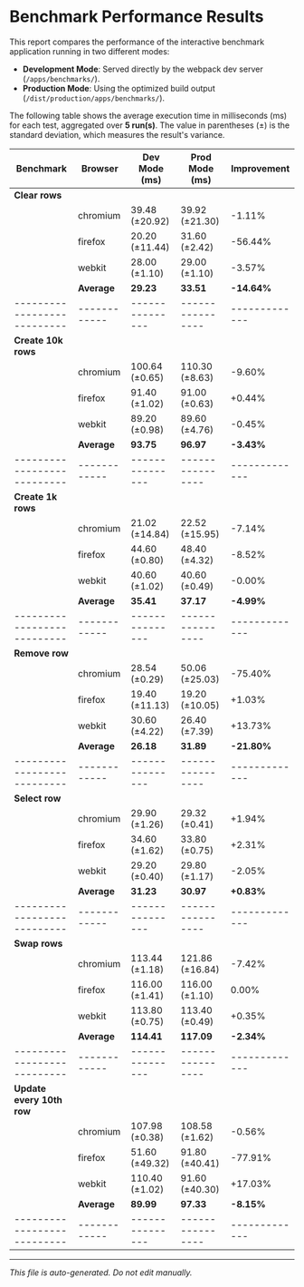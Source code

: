 # Benchmark Performance Results

This report compares the performance of the interactive benchmark application running in two different modes:
- **Development Mode**: Served directly by the webpack dev server (`/apps/benchmarks/`).
- **Production Mode**: Using the optimized build output (`/dist/production/apps/benchmarks/`).

The following table shows the average execution time in milliseconds (ms) for each test, aggregated over **5 run(s)**. The value in parentheses (±) is the standard deviation, which measures the result's variance.

| Benchmark                 | Browser    | Dev Mode (ms) | Prod Mode (ms) | Improvement |
|---------------------------|------------|---------------|----------------|-------------|
| **Clear rows**               |            |               |                |             |
|                           | chromium   | 39.48 (±20.92) | 39.92 (±21.30) | -1.11%      |
|                           | firefox    | 20.20 (±11.44) | 31.60 (±2.42)  | -56.44%     |
|                           | webkit     | 28.00 (±1.10) | 29.00 (±1.10)  | -3.57%      |
|                           | **Average**| **29.23**        | **33.51**         | **-14.64%**    |
|---------------------------|------------|---------------|----------------|-------------|
| **Create 10k rows**               |            |               |                |             |
|                           | chromium   | 100.64 (±0.65) | 110.30 (±8.63) | -9.60%      |
|                           | firefox    | 91.40 (±1.02) | 91.00 (±0.63)  | +0.44%      |
|                           | webkit     | 89.20 (±0.98) | 89.60 (±4.76)  | -0.45%      |
|                           | **Average**| **93.75**        | **96.97**         | **-3.43%**    |
|---------------------------|------------|---------------|----------------|-------------|
| **Create 1k rows**               |            |               |                |             |
|                           | chromium   | 21.02 (±14.84) | 22.52 (±15.95) | -7.14%      |
|                           | firefox    | 44.60 (±0.80) | 48.40 (±4.32)  | -8.52%      |
|                           | webkit     | 40.60 (±1.02) | 40.60 (±0.49)  | -0.00%      |
|                           | **Average**| **35.41**        | **37.17**         | **-4.99%**    |
|---------------------------|------------|---------------|----------------|-------------|
| **Remove row**               |            |               |                |             |
|                           | chromium   | 28.54 (±0.29) | 50.06 (±25.03) | -75.40%     |
|                           | firefox    | 19.40 (±11.13) | 19.20 (±10.05) | +1.03%      |
|                           | webkit     | 30.60 (±4.22) | 26.40 (±7.39)  | +13.73%     |
|                           | **Average**| **26.18**        | **31.89**         | **-21.80%**    |
|---------------------------|------------|---------------|----------------|-------------|
| **Select row**               |            |               |                |             |
|                           | chromium   | 29.90 (±1.26) | 29.32 (±0.41)  | +1.94%      |
|                           | firefox    | 34.60 (±1.62) | 33.80 (±0.75)  | +2.31%      |
|                           | webkit     | 29.20 (±0.40) | 29.80 (±1.17)  | -2.05%      |
|                           | **Average**| **31.23**        | **30.97**         | **+0.83%**    |
|---------------------------|------------|---------------|----------------|-------------|
| **Swap rows**               |            |               |                |             |
|                           | chromium   | 113.44 (±1.18) | 121.86 (±16.84) | -7.42%      |
|                           | firefox    | 116.00 (±1.41) | 116.00 (±1.10) | 0.00%       |
|                           | webkit     | 113.80 (±0.75) | 113.40 (±0.49) | +0.35%      |
|                           | **Average**| **114.41**        | **117.09**         | **-2.34%**    |
|---------------------------|------------|---------------|----------------|-------------|
| **Update every 10th row**               |            |               |                |             |
|                           | chromium   | 107.98 (±0.38) | 108.58 (±1.62) | -0.56%      |
|                           | firefox    | 51.60 (±49.32) | 91.80 (±40.41) | -77.91%     |
|                           | webkit     | 110.40 (±1.02) | 91.60 (±40.30) | +17.03%     |
|                           | **Average**| **89.99**        | **97.33**         | **-8.15%**    |
|---------------------------|------------|---------------|----------------|-------------|

---

*This file is auto-generated. Do not edit manually.*

